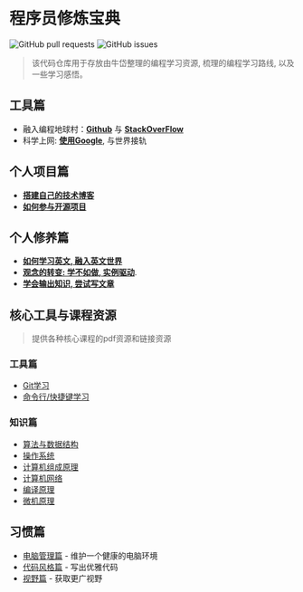 # 程序员修炼宝典

![GitHub pull requests](https://img.shields.io/github/issues-pr/niudai/How-to-be-a-good-programmer)
![GitHub issues](https://img.shields.io/github/issues/niudai/How-to-be-a-good-programmer)

>该代码仓库用于存放由牛岱整理的编程学习资源, 梳理的编程学习路线, 以及一些学习感悟。

## 工具篇

- 融入编程地球村：**[Github](doc/tools/tool_github.md)** 与 **[StackOverFlow](doc/tools/tool_stackoverflow.md)**
- 科学上网: **[使用Google](doc/tools/tool_google.md)**, 与世界接轨

## 个人项目篇

- **[搭建自己的技术博客](doc/projects/project_blog.md)**
- **[如何参与开源项目](doc/projects/project_opensource.md)**

## 个人修养篇

- **[如何学习英文, 融入英文世界](doc/abilities/ability_english.md)**
- **[观念的转变: 学不如做, 实例驱动](doc/abilities/ability_task_driven.md)**.
- **[学会输出知识, 尝试写文章](doc/abilities/ability_articles.md)**

## 核心工具与课程资源

> 提供各种核心课程的pdf资源和链接资源

### 工具篇

- [Git学习](doc/tools/tool_git.md)
- [命令行/快捷键学习](doc/tools/tool_command.md)

### 知识篇

- [算法与数据结构](doc/knowledge/knowledge_data_structure.md)
- [操作系统](doc/knowledge/knowledge_operating_system.md)
- [计算机组成原理](http://staff.ustc.edu.cn/~llxx/cod/homework.html)
- [计算机网络](doc/knowledge/knowledge_network.md)
- [编译原理](doc/knowledge/knowledge_compiler.md)
- [微机原理](doc/knowledge/knowledge_microprocessor.md)

## 习惯篇

- [电脑管理篇](https://www.zhihu.com/people/niu-dai-68-44/answers/by_votes) - 维护一个健康的电脑环境
- [代码风格篇](doc/habits/habit_checkstyle.md) - 写出优雅代码
- [视野篇](doc/habits/habit_know_how.md) - 获取更广视野
